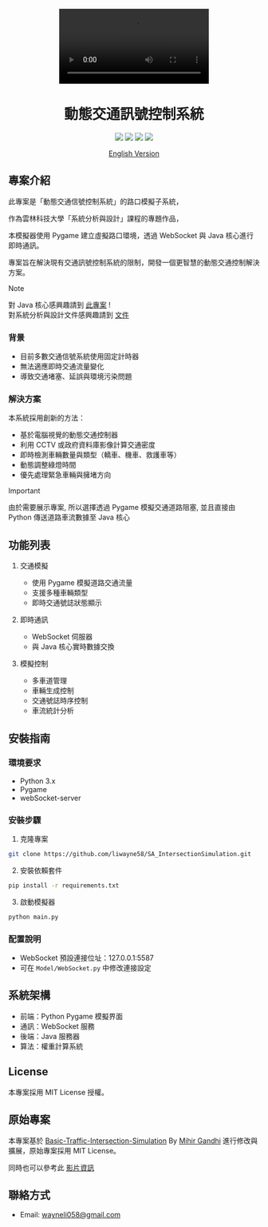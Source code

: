 <!-- video -->
<p align="center">
  <video src="https://github.com/user-attachments/assets/b0ed40a7-33de-4bde-8cf8-99c936645d31" controls></video>
</p>

<!-- tag line -->
<h1 align='center'>動態交通訊號控制系統</h1>

<!-- primary badges -------------------------------------->
<p align="center">
  <img src='https://img.shields.io/badge/license-MIT-blue.svg' />
  <img src='https://img.shields.io/badge/Python-3.x-blue' />
  <img src='https://img.shields.io/badge/Pygame-2.x-green' />
  <img src='https://img.shields.io/badge/WebSocket-Server-yellow' />
</p>

<p align="center">
    <a href="__assets__/README-EN.md">English Version</a>
</p>

## 專案介紹
此專案是「動態交通信號控制系統」的路口模擬子系統，

作為雲林科技大學「系統分析與設計」課程的專題作品，

本模擬器使用 Pygame 建立虛擬路口環境，透過 WebSocket 與 Java 核心進行即時通訊。

專案旨在解決現有交通訊號控制系統的限制，開發一個更智慧的動態交通控制解決方案。

> [!NOTE]
> 對 Java 核心感興趣請到 [此專案](https://github.com/liwayne58/SA_DynamicSmartTrfficSignalCS) ! <br>
> 對系統分析與設計文件感興趣請到 [文件](/__assets__/Documents/)

### 背景
- 目前多數交通信號系統使用固定計時器
- 無法適應即時交通流量變化
- 導致交通堵塞、延誤與環境污染問題

### 解決方案
本系統採用創新的方法：
- 基於電腦視覺的動態交通控制器
- 利用 CCTV 或政府資料庫影像計算交通密度
- 即時檢測車輛數量與類型（轎車、機車、救護車等）
- 動態調整綠燈時間
- 優先處理緊急車輛與擁堵方向

> [!Important]
> 由於需要展示專案, 所以選擇透過 Pygame 模擬交通道路阻塞, 並且直接由 Python 傳送道路車流數據至 Java 核心


## 功能列表
1. 交通模擬
   - 使用 Pygame 模擬道路交通流量
   - 支援多種車輛類型
   - 即時交通號誌狀態顯示

2. 即時通訊
   - WebSocket 伺服器
   - 與 Java 核心實時數據交換

3. 模擬控制
   - 多車道管理
   - 車輛生成控制
   - 交通號誌時序控制
   - 車流統計分析

## 安裝指南

### 環境要求
- Python 3.x
- Pygame
- webSocket-server

### 安裝步驟
1. 克隆專案
```bash
git clone https://github.com/liwayne58/SA_IntersectionSimulation.git
```

2. 安裝依賴套件
```bash
pip install -r requirements.txt
```

3. 啟動模擬器
```bash
python main.py
```

### 配置說明
- WebSocket 預設連接位址：127.0.0.1:5587
- 可在 `Model/WebSocket.py` 中修改連接設定

## 系統架構
- 前端：Python Pygame 模擬界面
- 通訊：WebSocket 服務
- 後端：Java 服務器
- 算法：權重計算系統

## License
本專案採用 MIT License 授權。

## 原始專案
本專案基於 [Basic-Traffic-Intersection-Simulation](https://github.com/mihir-m-gandhi/Basic-Traffic-Intersection-Simulation) By [Mihir Gandhi](https://github.com/mihir-m-gandhi) 進行修改與擴展，原始專案採用 MIT License。

同時也可以參考此 [影片資訊](https://www.youtube.com/watch?v=ZzKuR2kSqM4)

## 聯絡方式
- Email: wayneli058@gmail.com